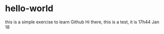 # hello-world
this is a simple exercise to learn Github
Hi there, this is a test, it is 17h44 Jan 18
